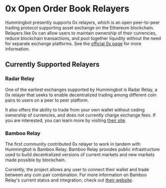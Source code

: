 # 0x Open Order Book Relayers

Hummingbot presently supports 0x relayers, which is an open peer-to-peer trading protocol supporting asset exchange on the Ethereum blockchain. Relayers like 0x can allow users to maintain ownership of their currencies, reduce blockchain transactions, and pool together liquidity without the need for separate exchange platforms. See the [official 0x page](https://0x.org/) for more information.

## Currently Supported Relayers

### Radar Relay

One of the earliest exchanges supported by Hummingbot is Radar Relay, a 0x relayer that seeks to enable decentralized trading among different coin pairs to users on a peer to peer platform.

It also offers the ability to trade from your own wallet without ceding ownership of currencies, and does not currently charge exchange fees. If you are interested, you can learn more by visiting [their site](https://radarrelay.com/).

### Bamboo Relay

The first community contributed 0x relayer to work in tandem with Hummingbot is Bamboo Relay. Bamboo Relay provides public infrastructure used to build decentralized versions of current markets and new markets made possible by blockchain.

Currently, the project allows any user to connect their wallet and trade between any coin pair combination. For more information on Bamboo Relay's current status and integration, check out [their website](https://bamboorelay.com/).
